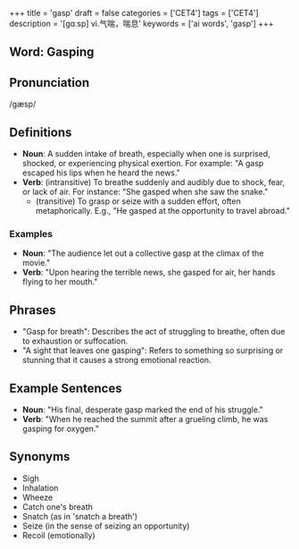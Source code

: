 +++
title = 'gasp'
draft = false
categories = ['CET4']
tags = ['CET4']
description = '[gɑːsp] vi.气喘，喘息'
keywords = ['ai words', 'gasp']
+++

## Word: Gasping

## Pronunciation
/ɡæsp/

## Definitions
- **Noun**: A sudden intake of breath, especially when one is surprised, shocked, or experiencing physical exertion. For example: "A gasp escaped his lips when he heard the news."
- **Verb**: (intransitive) To breathe suddenly and audibly due to shock, fear, or lack of air. For instance: "She gasped when she saw the snake."
  - (transitive) To grasp or seize with a sudden effort, often metaphorically. E.g., "He gasped at the opportunity to travel abroad."

### Examples
- **Noun**: "The audience let out a collective gasp at the climax of the movie."
- **Verb**: "Upon hearing the terrible news, she gasped for air, her hands flying to her mouth."

## Phrases
- "Gasp for breath": Describes the act of struggling to breathe, often due to exhaustion or suffocation.
- "A sight that leaves one gasping": Refers to something so surprising or stunning that it causes a strong emotional reaction.

## Example Sentences
- **Noun**: "His final, desperate gasp marked the end of his struggle."
- **Verb**: "When he reached the summit after a grueling climb, he was gasping for oxygen."

## Synonyms
- Sigh
- Inhalation
- Wheeze
- Catch one's breath
- Snatch (as in 'snatch a breath')
- Seize (in the sense of seizing an opportunity)
- Recoil (emotionally)
